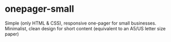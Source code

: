 # onepager-small
Simple (only HTML &amp; CSS), responsive one-pager for small businesses. Minimalist, clean design for short content (equivalent to an A5/US letter size paper)
